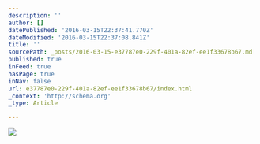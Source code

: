 ```yaml
---
description: ''
author: []
datePublished: '2016-03-15T22:37:41.770Z'
dateModified: '2016-03-15T22:37:08.841Z'
title: ''
sourcePath: _posts/2016-03-15-e37787e0-229f-401a-82ef-ee1f33678b67.md
published: true
inFeed: true
hasPage: true
inNav: false
url: e37787e0-229f-401a-82ef-ee1f33678b67/index.html
_context: 'http://schema.org'
_type: Article

---
```

![](https://the-grid-user-content.s3-us-west-2.amazonaws.com/8854b7f9-7e01-4375-a0a0-3a1558b6e7d8.png)